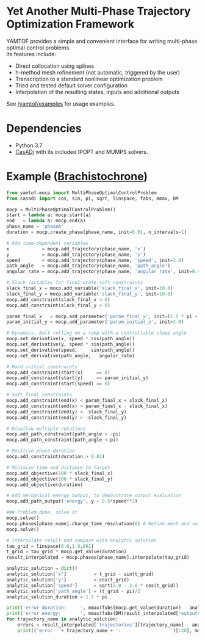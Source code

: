 
# Yet Another Multi-Phase Trajectory Optimization Framework

YAMTOF provides a simple and convenient interface for writing multi-phase optimal control problems.  
Its features include: 

* Direct collocation using splines
* h-method mesh refinement (not automatic, triggered by the user)
* Transcription to a standard nonlinear optimization problem
* Tried and tested default solver configuration
* Interpolation of the resulting states, inputs and additional outputs

See [/yamtof/examples](https://github.com/janismac/yamtof/tree/master/yamtof/examples) for usage examples.

# Dependencies

* Python 3.7
* [CasADi](https://web.casadi.org/) with its included IPOPT and MUMPS solvers.

# Example ([Brachistochrone](https://en.wikipedia.org/wiki/Brachistochrone_curve))

```python
from yamtof.mocp import MultiPhaseOptimalControlProblem
from casadi import cos, sin, pi, sqrt, linspace, fabs, mmax, DM

mocp = MultiPhaseOptimalControlProblem()
start = lambda a: mocp.start(a)
end   = lambda a: mocp.end(a)
phase_name = 'phaseA'
duration = mocp.create_phase(phase_name, init=0.01, n_intervals=1)

# Add time-dependent variables
x            = mocp.add_trajectory(phase_name, 'x')
y            = mocp.add_trajectory(phase_name, 'y')
speed        = mocp.add_trajectory(phase_name, 'speed', init=1.0)
path_angle   = mocp.add_trajectory(phase_name, 'path_angle')
angular_rate = mocp.add_trajectory(phase_name, 'angular_rate', init=0.4)

# Slack variables for final state soft constraints
slack_final_x = mocp.add_variable('slack_final_x', init=10.0)
slack_final_y = mocp.add_variable('slack_final_y', init=10.0)
mocp.add_constraint(slack_final_x > 0)
mocp.add_constraint(slack_final_y > 0)

param_final_x   = mocp.add_parameter('param_final_x', init=(1.5 * pi + 1.0))
param_initial_y = mocp.add_parameter('param_initial_y', init=1.0)

# Dynamics: Ball rolling on a ramp with a controllable slope angle
mocp.set_derivative(x, speed * cos(path_angle))
mocp.set_derivative(y, speed * sin(path_angle))
mocp.set_derivative(speed,    -sin(path_angle))
mocp.set_derivative(path_angle,   angular_rate)

# Hard initial constraints
mocp.add_constraint(start(x)     == 0)
mocp.add_constraint(start(y)     == param_initial_y)
mocp.add_constraint(start(speed) == 0)

# Soft final constraints
mocp.add_constraint(end(x) < param_final_x + slack_final_x)
mocp.add_constraint(end(x) > param_final_x - slack_final_x)
mocp.add_constraint(end(y) <  slack_final_y)
mocp.add_constraint(end(y) > -slack_final_y)

# Disallow multiple rotations
mocp.add_path_constraint(path_angle > -pi)
mocp.add_path_constraint(path_angle < pi)

# Positive phase duration
mocp.add_constraint(duration > 0.01)

# Minimize time and distance to target
mocp.add_objective(100 * slack_final_x)
mocp.add_objective(100 * slack_final_y)
mocp.add_objective(duration)

# Add mechanical energy output, to demonstrate output evaluation
mocp.add_path_output('energy', y + 0.5*speed**2)

### Problem done, solve it
mocp.solve()
mocp.phases[phase_name].change_time_resolution(8) # Refine mesh and solve again
mocp.solve()

# Interpolate result and compare with analytic solution
tau_grid = linspace(0.0,1.0,801)
t_grid = tau_grid * mocp.get_value(duration)
result_interpolated = mocp.phases[phase_name].interpolate(tau_grid)

analytic_solution = dict()
analytic_solution['x']          = t_grid - sin(t_grid)
analytic_solution['y']          = cos(t_grid)
analytic_solution['speed']      = sqrt(2.0 - 2.0 * cos(t_grid))
analytic_solution['path_angle'] = (t_grid - pi)/2
analytic_solution_duration = 1.5 * pi

print('error duration:     ', mmax(fabs(mocp.get_value(duration) - analytic_solution_duration)))
print('error energy:       ', mmax(fabs(DM(result_interpolated['outputs']['energy']) - 1.0)))
for trajectory_name in analytic_solution:
    errors = result_interpolated['trajectories'][trajectory_name] - analytic_solution[trajectory_name]
    print(('error ' + trajectory_name + ':                  ')[:20], mmax(fabs(errors)))
```